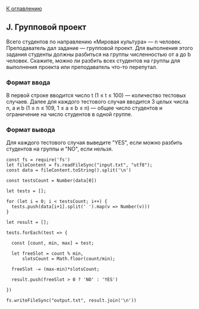 [К оглавлению](https://github.com/st119149/yandex-algorithms-4.0/blob/main/README.md)

## J. Групповой проект
Всего студентов по направлению «Мировая культура» — n человек. Преподаватель дал задание — групповой проект. Для выполнения этого задания студенты должны разбиться на группы численностью от a до b человек. Скажите, можно ли разбить всех студентов на группы для выполнения проекта или преподаватель что-то перепутал.

### Формат ввода
В первой строке вводится число t (1 ≤ t ≤ 100) — количество тестовых случаев. Далее для каждого тестового случая вводится 3 целых числа n, a и b (1 ≤ n ≤ 109, 1 ≤ a ≤ b ≤ n) — общее число студентов и ограничение на число студентов в одной группе.

### Формат вывода
Для каждого тестового случая выведите "YES", если можно разбить студентов на группы и "NO", если нельзя.
```
const fs = require('fs')
let fileContent = fs.readFileSync("input.txt", "utf8");
const data = fileContent.toString().split('\n')

const testsCount = Number(data[0])

let tests = [];

for (let i = 0; i < testsCount; i++) {
  tests.push(data[i+1].split(' ').map(v => Number(v)))
}

let result = [];

tests.forEach(test => {
  
  const [count, min, max] = test;
  
  let freeSlot = count % min,
      slotsCount = Math.floor(count/min);
      
  freeSlot -= (max-min)*slotsCount;
 
  result.push(freeSlot > 0 ? 'NO' : 'YES')
    
})

fs.writeFileSync("output.txt", result.join('\n'))
```